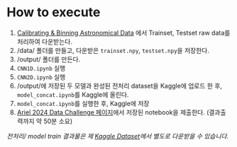 # How to execute

1. [Calibrating & Binning Astronomical Data](https://www.kaggle.com/code/gordonyip/update-calibrating-and-binning-astronomical-data/notebook) 에서 Trainset, Testset raw data를 처리하여 다운받는다.
2. /data/ 폴더를 만들고, 다운받은 `trainset.npy`, `testset.npy`을 저장한다.
3. /output/ 폴더를 만든다.
4. `CNN1D.ipynb` 실행
5. `CNN2D.ipynb` 실행
6. /output/에 저장된 두 모델과 완성된 전처리 dataset을 Kaggle에 업로드 한 후, `model_concat.ipynb`를 Kaggle에 올린다.
7. `model_concat.ipynb`를 실행한 후, Kaggle에 저장
8. [Ariel 2024 Data Challenge 페이지](https://www.kaggle.com/competitions/ariel-data-challenge-2024)에서 저장된 notebook을 제출한다. (결과출력까지 약 50분 소요)

*전처리/ model train 결과물은 제 [Kaggle Dataset](https://www.kaggle.com/datasets/mummyee/testset-2d/data)에서 별도로 다운받을 수 있습니다.*
